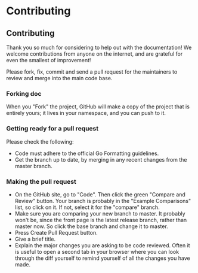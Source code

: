 # Contributing

## Contributing <a href="#contributing" id="contributing"></a>

Thank you so much for considering to help out with the documentation! We welcome contributions from anyone on the internet, and are grateful for even the smallest of improvement!

Please fork, fix, commit and send a pull request for the maintainers to review and merge into the main code base.

### Forking doc <a href="#forking-doc" id="forking-doc"></a>

When you "Fork" the project, GitHub will make a copy of the project that is entirely yours; it lives in your namespace, and you can push to it.

### Getting ready for a pull request <a href="#getting-ready-for-a-pull-request" id="getting-ready-for-a-pull-request"></a>

Please check the following:

* Code must adhere to the official Go Formatting guidelines.
* Get the branch up to date, by merging in any recent changes from the master branch.

### Making the pull request <a href="#making-the-pull-request" id="making-the-pull-request"></a>

* On the GitHub site, go to "Code". Then click the green "Compare and Review" button. Your branch is probably in the "Example Comparisons" list, so click on it. If not, select it for the "compare" branch.
* Make sure you are comparing your new branch to master. It probably won't be, since the front page is the latest release branch, rather than master now. So click the base branch and change it to master.
* Press Create Pull Request button.
* Give a brief title.
* Explain the major changes you are asking to be code reviewed. Often it is useful to open a second tab in your browser where you can look through the diff yourself to remind yourself of all the changes you have made.
